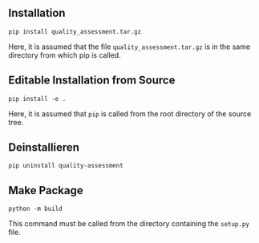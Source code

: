 ## Installation
`pip install quality_assessment.tar.gz`

Here, it is assumed that the file `quality_assessment.tar.gz` is in the same directory from which pip is called.

## Editable Installation from Source
`pip install -e .`

Here, it is assumed that `pip` is called from the root directory of the source tree.

## Deinstallieren
`pip uninstall quality-assessment`

## Make Package
`python -m build`

This command must be called from the directory containing the `setup.py` file.
